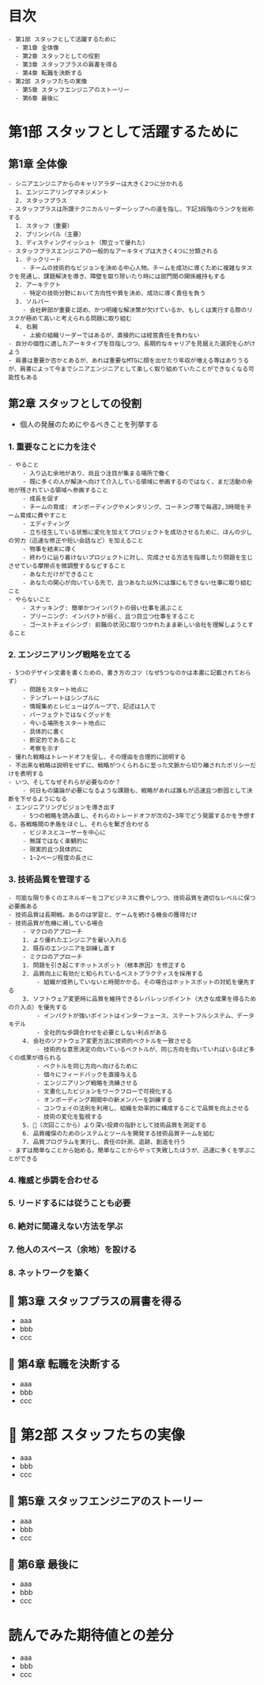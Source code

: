 # 目次
```
- 第1部 スタッフとして活躍するために
  - 第1章 全体像
  - 第2章 スタッフとしての役割
  - 第3章 スタッフプラスの肩書を得る
  - 第4章 転職を決断する
- 第2部 スタッフたちの実像
  - 第5章 スタッフエンジニアのストーリー
  - 第6章 最後に
```

# 第1部 スタッフとして活躍するために
## 第1章 全体像
```
- シニアエンジニアからのキャリアラダーは大きく2つに分かれる
  1. エンジニアリングマネジメント
  2. スタッフプラス
- スタッフプラスは所謂テクニカルリーダーシップへの道を指し、下記3段階のランクを総称する
  1. スタッフ（重要）
  2. プリンシパル（主要）
  3. ディスティングイッシュト（際立って優れた）
- スタッフプラスエンジニアの一般的なアーキタイプは大きく4つに分類される
  1. テックリード
    - チームの技術的なビジョンを決める中心人物。チームを成功に導くために複雑なタスクを見通し、課題解決を導き、障壁を取り除いたり時には部門間の関係維持もする
  2. アーキテクト
    - 特定の技術分野において方向性や質を決め、成功に導く責任を負う
  3. ソルバー
    - 会社幹部が重要と認め、かつ明確な解決策が欠けているか、もしくは実行する際のリスクが極めて高いと考えられる問題に取り組む
  4. 右腕
    - 上級の組織リーダーではあるが、直接的には経営責任を負わない
- 自分の個性に適したアーキタイプを目指しつつ、長期的なキャリアを見据えた選択を心がけよう
- 肩書は重要か否かとあるが、あれば重要なMTGに顔を出せたり年収が増える等はありうるが、肩書によって今までシニアエンジニアとして楽しく取り組めていたことができなくなる可能性もある
```

## 第2章 スタッフとしての役割
- 個人の発展のためにやるべきことを列挙する

### 1. 重要なことに力を注ぐ
```
- やること
    - 入り込む余地があり、尚且つ注目が集まる場所で働く
    - 既に多くの人が解決へ向けて介入している領域に参画するのではなく、まだ活動の余地が残されている領域へ参画すること
    - 成長を促す
    - チームの育成: オンボーディングやメンタリング、コーチング等で毎週2,3時間をチーム育成に費やすこと
    - エディティング
    - 立ち往生している状態に変化を加えてプロジェクトを成功させるために、ほんの少しの労力（迅速な修正や短い会話など）を加えること
    - 物事を結末に導く
    - 終わりに辿り着けないプロジェクトに対し、完成させる方法を指導したり問題を生じさせている摩擦点を微調整するなどすること
    - あなただけができること
    - あなたの関心が向いている先で、且つあなた以外には誰にもできない仕事に取り組むこと
- やらないこと
    - スナッキング: 簡単かつインパクトの弱い仕事を選ぶこと
    - プリーニング: インパクトが弱く、且つ目立つ仕事をすること
    - ゴーストチェイシング: 前職の状況に取りつかれたまま新しい会社を理解しようとすること
```

### 2. エンジニアリング戦略を立てる
```
- 5つのデザイン文書を書くための、書き方のコツ（なぜ5つなのかは本書に記載されておらず）
    - 問題をスタート地点に
    - テンプレートはシンプルに
    - 情報集めとレビューはグループで、記述は1人で
    - パーフェクトではなくグッドを
    - 今いる場所をスタート地点に
    - 具体的に書く
    - 断定的であること
    - 考察を示す
- 優れた戦略はトレードオフを促し、その理由を合理的に説明する
- 不出来な戦略は説明をせずに、戦略がつくられるに至った文脈から切り離されたポリシーだけを表明する
- いつ、そしてなぜそれらが必要なのか？
    - 何日もの議論が必要になるような課題も、戦略があれば誰もが迅速且つ断固として決断を下せるようになる
- エンジニアリングビジョンを導き出す
    - 5つの戦略を読み直し、それらのトレードオフが次の2~3年でどう発展するかを予想する。各戦略間の矛盾をほぐし、それらを繋ぎ合わせる
    - ビジネスとユーザーを中心に
    - 無謀ではなく楽観的に
    - 現実的且つ具体的に
    - 1~2ページ程度の長さに
```

### 3. 技術品質を管理する
```
- 可能な限り多くのエネルギーをコアビジネスに費やしつつ、技術品質を適切なレベルに保つ必要画ある
- 技術品質は長期戦。あるのは学習と、ゲームを続ける機会の獲得だけ
- 技術品質が危機に瀕している場合
    - マクロのアプローチ
    1. より優れたエンジニアを雇い入れる
    2. 既存のエンジニアを訓練し直す
    - ミクロのアプローチ
    1. 問題を引き起こすホットスポット（根本原因）を修正する
    2. 品質向上に有効だと知られているベストプラクティスを採用する
        - 組織が成熟していないと時間かかる。その場合はホットスポットの対処を優先する
    3. ソフトウェア変更時に品質を維持できるレバレッジポイント（大きな成果を得るための介入点）を優先する
        - インパクトが強いポイントはインターフェース、ステートフルシステム、データモデル
        - 全社的な歩調合わせを必要としない利点がある
    4. 会社のソフトウェア変更方法に技術的ベクトルを一致させる
        - 技術的な意思決定の向いているベクトルが、同じ方向を向いていればいるほど多くの成果が得られる
        - ベクトルを同じ方向へ向けるために
        - 個々にフィードバックを直接与える
        - エンジニアリング戦略を洗練させる
        - 文書化したビジョンをワークフローで可視化する
        - オンボーディング期間中の新メンバーを訓練する
        - コンウェイの法則を利用し、組織を効率的に構成することで品質を向上させる
        - 技術の変化を監視する
    5. 🚧（次回ここから）より深い投資の指針として技術品質を測定する
    6. 品質確保のためのシステムとツールを開発する技術品質チームを組む
    7. 品質プログラムを実行し、責任の計測、追跡、創造を行う 
- まずは簡単なことから始める。簡単なことからやって失敗したほうが、迅速に多くを学ぶことができる
```

### 4. 権威と歩調を合わせる
### 5. リードするには従うことも必要
### 6. 絶対に間違えない方法を学ぶ
### 7. 他人のスペース（余地）を設ける
### 8. ネットワークを築く

## 🚧 第3章 スタッフプラスの肩書を得る
- aaa
- bbb
- ccc

## 🚧 第4章 転職を決断する
- aaa
- bbb
- ccc

# 🚧 第2部 スタッフたちの実像
- aaa
- bbb
- ccc

## 🚧 第5章 スタッフエンジニアのストーリー
- aaa
- bbb
- ccc

## 🚧 第6章 最後に
- aaa
- bbb
- ccc

# 読んでみた期待値との差分
- aaa
- bbb
- ccc
